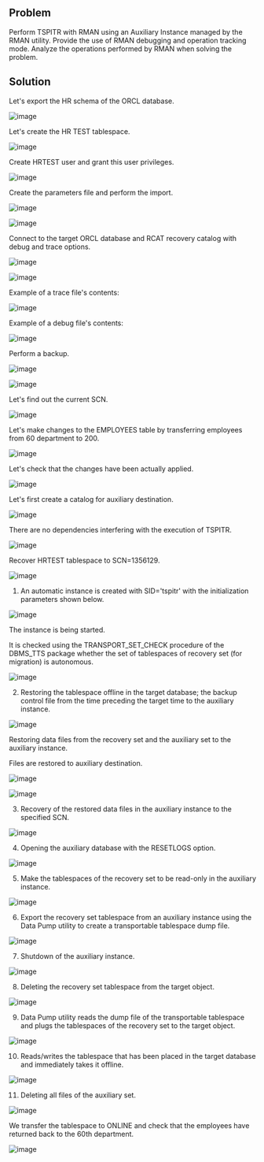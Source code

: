 ## Problem

Perform TSPITR with RMAN using an Auxiliary Instance managed by the RMAN utility.
Provide the use of RMAN debugging and operation tracking mode.
Analyze the operations performed by RMAN when solving the problem.

## Solution

Let's export the HR schema of the ORCL database.

![image](https://user-images.githubusercontent.com/76550825/166102868-b866589e-1ca9-4ce6-9bc0-3d31dd28de2a.png)

Let's create the HR TEST tablespace.

![image](https://user-images.githubusercontent.com/76550825/166102881-2cbb90bb-3524-4e4c-aef8-3034d0a51745.png)

Create HRTEST user and grant this user privileges.

![image](https://user-images.githubusercontent.com/76550825/166102920-c3fc2076-77e3-48b8-975c-c0c60dad20d0.png)

Create the parameters file and perform the import.

![image](https://user-images.githubusercontent.com/76550825/166102935-62c25869-1329-4be2-a3cc-af4d8d18cc09.png)

![image](https://user-images.githubusercontent.com/76550825/166102938-532f7e35-b821-4ee1-ab51-69fbbee5eb23.png)

Connect to the target ORCL database and RCAT recovery catalog with debug and trace options.

![image](https://user-images.githubusercontent.com/76550825/166102951-734c71f2-6379-4c07-913d-5bada1f4cdc5.png)

![image](https://user-images.githubusercontent.com/76550825/166102956-47eeaa85-3713-4b81-9bcb-1479d37b600d.png)

Example of a trace file's contents:

![image](https://user-images.githubusercontent.com/76550825/166102983-b79f575a-1070-4b48-83af-bbf03f3ca678.png)

Example of a debug file's contents:

![image](https://user-images.githubusercontent.com/76550825/166103013-7a9e034c-7227-490a-bc89-741fe8dc2f6e.png)

Perform a backup.

![image](https://user-images.githubusercontent.com/76550825/166103020-957b4795-f567-4bdc-8e05-f1ec10595932.png)

![image](https://user-images.githubusercontent.com/76550825/166103022-9b4a62a0-56df-4b0e-b5e7-02523f792bf0.png)

Let's find out the current SCN.

![image](https://user-images.githubusercontent.com/76550825/166103027-134fac5c-2c35-48a9-ba74-53aab50f18b2.png)

Let's make changes to the EMPLOYEES table by transferring employees from 60 department to 200.

![image](https://user-images.githubusercontent.com/76550825/166103047-85b03bfd-721e-4c6d-ba3f-df82d01ac0d6.png)

Let's check that the changes have been actually applied.

![image](https://user-images.githubusercontent.com/76550825/166103084-5c02c788-625f-4385-b4e6-931888e4ce0d.png)

Let's first create a catalog for auxiliary destination.

![image](https://user-images.githubusercontent.com/76550825/166103092-86d672ef-98f9-45bf-86ac-6488e2bb8131.png)

There are no dependencies interfering with the execution of TSPITR.

![image](https://user-images.githubusercontent.com/76550825/166103100-28a04e66-292d-4978-b316-c8f1f6189457.png)

Recover HRTEST tablespace to SCN=1356129.

![image](https://user-images.githubusercontent.com/76550825/166103118-c16f5a61-b8c0-46a8-b38d-35502d75f5e1.png)

1) An automatic instance is created with SID='tspitr' with the initialization parameters shown below.

![image](https://user-images.githubusercontent.com/76550825/166103131-8a01293c-f0fb-4cf2-a4f1-982b9e2dc21d.png)

The instance is being started.

It is checked using the TRANSPORT_SET_CHECK procedure of the DBMS_TTS package whether the set of tablespaces of recovery set (for migration) is autonomous.

![image](https://user-images.githubusercontent.com/76550825/166103183-e6370678-824d-4b0d-a882-1686dc11f970.png)

2) Restoring the tablespace offline in the target database; the backup control file from the time preceding the target time to the auxiliary instance.

![image](https://user-images.githubusercontent.com/76550825/166103231-c8177118-8280-4c6f-86d8-d2563f2a7f98.png)

Restoring data files from the recovery set and the auxiliary set to the auxiliary instance.

Files are restored to auxiliary destination.

![image](https://user-images.githubusercontent.com/76550825/166103246-f08bab9b-5d50-4b31-b7ae-b066b49acb80.png)

![image](https://user-images.githubusercontent.com/76550825/166103252-5a7d14c8-7f52-40e2-b684-4c477616d56a.png)

3) Recovery of the restored data files in the auxiliary instance to the specified SCN.

![image](https://user-images.githubusercontent.com/76550825/166103307-886bdfaf-035d-42cf-863b-bea619b08b0d.png)

4) Opening the auxiliary database with the RESETLOGS option.

![image](https://user-images.githubusercontent.com/76550825/166103316-f2954aaa-f93d-4c76-8b9c-02ce6488c9b5.png)

5) Make the tablespaces of the recovery set to be read-only in the auxiliary instance.

![image](https://user-images.githubusercontent.com/76550825/166103342-af2ef0cf-e547-4ede-87a1-b1debf8f025d.png)

6) Export the recovery set tablespace from an auxiliary instance using the Data Pump utility to create a transportable tablespace dump file.

![image](https://user-images.githubusercontent.com/76550825/166103391-7678be14-7160-4405-b25b-e5b117f7c380.png)

7) Shutdown of the auxiliary instance.

![image](https://user-images.githubusercontent.com/76550825/166103399-d69ad16f-5b09-4447-9aa9-19b7ab68b89f.png)

8) Deleting the recovery set tablespace from the target object.

![image](https://user-images.githubusercontent.com/76550825/166103428-bc77860e-aea9-4232-9fa5-19dfe2e76398.png)

9) Data Pump utility reads the dump file of the transportable tablespace and plugs the tablespaces of the recovery set to the target object.

![image](https://user-images.githubusercontent.com/76550825/166103461-c1a18e98-6842-4b65-bc5a-500321b4b546.png)

10) Reads/writes the tablespace that has been placed in the target database and immediately takes it offline.

![image](https://user-images.githubusercontent.com/76550825/166103488-bb901764-1333-4619-879a-5c4d52e05725.png)

11) Deleting all files of the auxiliary set.

![image](https://user-images.githubusercontent.com/76550825/166103500-8b9c4c5f-878d-41c1-985e-ed8dbe4fcffc.png)

We transfer the tablespace to ONLINE and check that the employees have returned back to the 60th department.

![image](https://user-images.githubusercontent.com/76550825/166103523-f767a5dc-b1c3-43af-a2b2-4c52639c9b2b.png)


